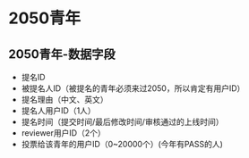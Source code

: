 # 2050青年
## 2050青年-数据字段
* 提名ID
* 被提名人ID（被提名的青年必须来过2050，所以肯定有用户ID）
* 提名理由（中文、英文）
* 提名人用户ID（1人）
* 提名时间（提交时间/最后修改时间/审核通过的上线时间）
* reviewer用户ID（2个）
* 投票给该青年的用户ID（0~20000个）(今年有PASS的人)